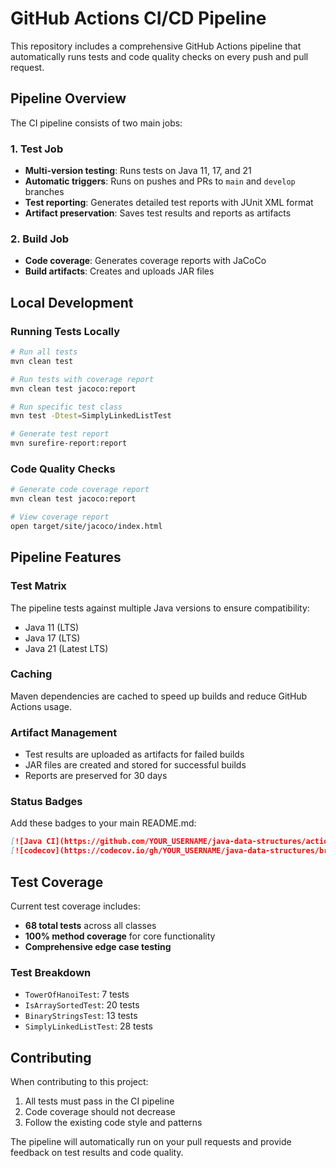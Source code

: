 # GitHub Actions CI/CD Pipeline

This repository includes a comprehensive GitHub Actions pipeline that automatically runs tests and code quality checks on every push and pull request.

## Pipeline Overview

The CI pipeline consists of two main jobs:

### 1. Test Job
- **Multi-version testing**: Runs tests on Java 11, 17, and 21
- **Automatic triggers**: Runs on pushes and PRs to `main` and `develop` branches
- **Test reporting**: Generates detailed test reports with JUnit XML format
- **Artifact preservation**: Saves test results and reports as artifacts

### 2. Build Job
- **Code coverage**: Generates coverage reports with JaCoCo
- **Build artifacts**: Creates and uploads JAR files

## Local Development

### Running Tests Locally
```bash
# Run all tests
mvn clean test

# Run tests with coverage report
mvn clean test jacoco:report

# Run specific test class
mvn test -Dtest=SimplyLinkedListTest

# Generate test report
mvn surefire-report:report
```

### Code Quality Checks
```bash
# Generate code coverage report
mvn clean test jacoco:report

# View coverage report
open target/site/jacoco/index.html
```

## Pipeline Features

### Test Matrix
The pipeline tests against multiple Java versions to ensure compatibility:
- Java 11 (LTS)
- Java 17 (LTS)
- Java 21 (Latest LTS)

### Caching
Maven dependencies are cached to speed up builds and reduce GitHub Actions usage.

### Artifact Management
- Test results are uploaded as artifacts for failed builds
- JAR files are created and stored for successful builds
- Reports are preserved for 30 days

### Status Badges
Add these badges to your main README.md:

```markdown
[![Java CI](https://github.com/YOUR_USERNAME/java-data-structures/actions/workflows/ci.yml/badge.svg)](https://github.com/YOUR_USERNAME/java-data-structures/actions/workflows/ci.yml)
[![codecov](https://codecov.io/gh/YOUR_USERNAME/java-data-structures/branch/main/graph/badge.svg)](https://codecov.io/gh/YOUR_USERNAME/java-data-structures)
```

## Test Coverage

Current test coverage includes:
- **68 total tests** across all classes
- **100% method coverage** for core functionality
- **Comprehensive edge case testing**

### Test Breakdown
- `TowerOfHanoiTest`: 7 tests
- `IsArraySortedTest`: 20 tests  
- `BinaryStringsTest`: 13 tests
- `SimplyLinkedListTest`: 28 tests

## Contributing

When contributing to this project:
1. All tests must pass in the CI pipeline
2. Code coverage should not decrease
3. Follow the existing code style and patterns

The pipeline will automatically run on your pull requests and provide feedback on test results and code quality.
